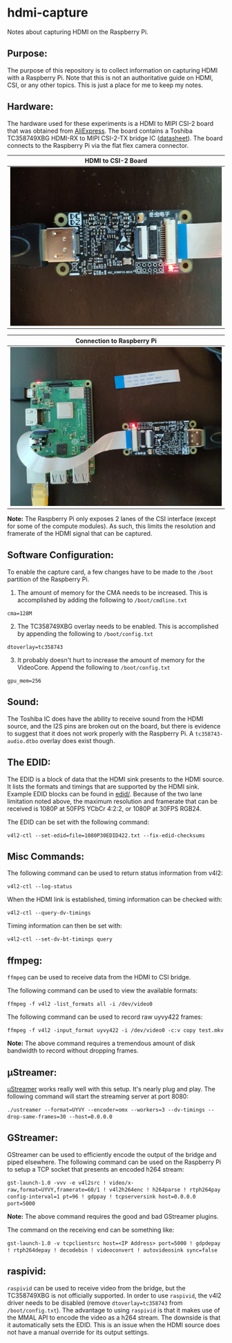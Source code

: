 # hdmi-capture
Notes about capturing HDMI on the Raspberry Pi.

## Purpose:
The purpose of this repository is to collect information on capturing HDMI with a Raspberry Pi. Note that this is not an authoritative guide on HDMI, CSI, or any other topics. This is just a place for me to keep my notes.

## Hardware:
The hardware used for these experiments is a HDMI to MIPI CSI-2 board that was obtained from [AliExpress](https://www.aliexpress.com/item/4000152180240.html). The board contains a Toshiba TC358749XBG HDMI-RX to MIPI CSI-2-TX bridge IC ([datasheet](media/(U18)TC358749XBG_V074.pdf)). The board connects to the Raspberry Pi via the flat flex camera connector.

HDMI to CSI-2 Board |
------------ |
<img src="media/IMG_20200620_142118.jpg" width="500px"> |

Connection to Raspberry Pi |
------------ |
<img src="media/IMG_20200620_142054.jpg" width="500px"> |

**Note:** The Raspberry Pi only exposes 2 lanes of the CSI interface (except for some of the compute modules). As such, this limits the resolution and framerate of the HDMI signal that can be captured.

## Software Configuration:
To enable the capture card, a few changes have to be made to the `/boot` partition of the Raspberry Pi.

1. The amount of memory for the CMA needs to be increased. This is accomplished by adding the following to `/boot/cmdline.txt`
```
cma=128M
```
2. The TC358749XBG overlay needs to be enabled. This is accomplished by appending the following to `/boot/config.txt`
```
dtoverlay=tc358743
```
3. It probably doesn't hurt to increase the amount of memory for the VideoCore. Append the following to `/boot/config.txt`
```
gpu_mem=256
```

## Sound:
The Toshiba IC does have the ability to receive sound from the HDMI source, and the I2S pins are broken out on the board, but there is evidence to suggest that it does not work properly with the Raspberry Pi. A `tc358743-audio.dtbo` overlay does exist though.

## The EDID:
The EDID is a block of data that the HDMI sink presents to the HDMI source. It lists the formats and timings that are supported by the HDMI sink. Example EDID blocks can be found in [edid/](edid/). Because of the two lane limitation noted above, the maximum resolution and framerate that can be received is 1080P at 50FPS YCbCr 4:2:2, or 1080P at 30FPS RGB24.

The EDID can be set with the following command:
```
v4l2-ctl --set-edid=file=1080P30EDID422.txt --fix-edid-checksums
```

## Misc Commands:
The following command can be used to return status information from v4l2:
```
v4l2-ctl --log-status
```

When the HDMI link is established, timing information can be checked with:
```
v4l2-ctl --query-dv-timings
```

Timing information can then be set with:
```
v4l2-ctl --set-dv-bt-timings query
```

## ffmpeg:
`ffmpeg` can be used to receive data from the HDMI to CSI bridge.

The following command can be used to view the available formats:
```
ffmpeg -f v4l2 -list_formats all -i /dev/video0
```

The following command can be used to record raw uyvy422 frames:
```
ffmpeg -f v4l2 -input_format uyvy422 -i /dev/video0 -c:v copy test.mkv
```
**Note:** The above command requires a tremendous amount of disk bandwidth to record without dropping frames.

## µStreamer:
[µStreamer](https://github.com/pikvm/ustreamer) works really well with this setup. It's nearly plug and play. The following command will start the streaming server at port 8080:
```
./ustreamer --format=UYVY --encoder=omx --workers=3 --dv-timings --drop-same-frames=30 --host=0.0.0.0
```

## GStreamer:
GStreamer can be used to efficiently encode the output of the bridge and piped elsewhere. The following command can be used on the Raspberry Pi to setup a TCP socket that presents an encoded h264 stream:
```
gst-launch-1.0 -vvv -e v4l2src ! video/x-raw,format=UYVY,framerate=60/1 ! v4l2h264enc ! h264parse ! rtph264pay config-interval=1 pt=96 ! gdppay ! tcpserversink host=0.0.0.0 port=5000
```
**Note:** The above command requires the good and bad GStreamer plugins.

The command on the receiving end can be something like:
```
gst-launch-1.0 -v tcpclientsrc host=<IP Address> port=5000 ! gdpdepay ! rtph264depay ! decodebin ! videoconvert ! autovideosink sync=false
```

## raspivid:
`raspivid` can be used to receive video from the bridge, but the TC358749XBG is not officially supported. In order to use `raspivid`, the v4l2 driver needs to be disabled (remove `dtoverlay=tc358743` from `/boot/config.txt`). The advantage to using `raspivid` is that it makes use of the MMAL API to encode the video as a h264 stream. The downside is that it automatically sets the EDID. This is an issue when the HDMI source does not have a manual override for its output settings.
